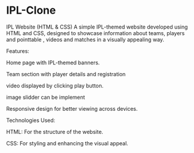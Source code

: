 # IPL-Clone
IPL Website (HTML & CSS)
A simple IPL-themed website developed using HTML and CSS, designed to showcase information about teams, players and pointtable , videos and matches in a visually appealing way.

Features:

Home page with IPL-themed banners.

Team section with player details and registration

video displayed by clicking play button.

image slidder can be implement

Responsive design for better viewing across devices.


Technologies Used:

HTML: For the structure of the website.

CSS: For styling and enhancing the visual appeal.
